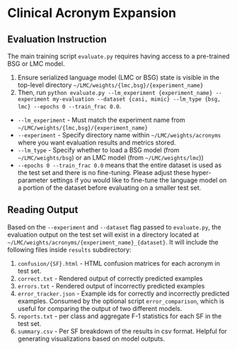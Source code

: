 # Clinical Acronym Expansion

## Evaluation Instruction

The main training script `evaluate.py` requires having access to a pre-trained BSG or LMC model.

1. Ensure serialized language model (LMC or BSG) state is visible in the top-level directory `~/LMC/weights/{lmc,bsg}/{experiment_name}`
2. Then, run `python evaluate.py --lm_experiment {experiment_name} --experiment my-evaluation --dataset {casi, mimic} --lm_type {bsg, lmc} --epochs 0 --train_frac 0.0`.
- `--lm_experiment` - Must match the experiment name from `~/LMC/weights/{lmc,bsg}/{experiment_name}`
- `--experiment` - Specify directory name within `~/LMC/weights/acronyms` where you want evaluation results and metrics stored.
- `--lm_type` - Specify whether to load a BSG model (from `~/LMC/weights/bsg`) or an LMC model (from `~/LMC/weights/lmc`))
- `--epochs 0 --train_frac 0.0` means that the entire dataset is used as the test set and there is no fine-tuning.  Please adjust these hyper-parameter settings if you would like to fine-tune the language model on a portion of the dataset before evaluating on a smaller test set.

## Reading Output

Based on the `--experiment` and `--dataset` flag passed to `evaluate.py`, the evaluation output on the test set will exist in a directory located at `~/LMC/weights/acronyms/{experiment_name}_{dataset}`.  It will include the following files inside `results` subdirectory:

1. `confusion/{SF}.html` - HTML confusion matrices for each acronym in test set.
2. `correct.txt` - Rendered output of correctly predicted examples
2. `errors.txt` - Rendered output of incorrectly predicted examples
3. `error_tracker.json` - Example ids for correctly and incorrectly predicted examples.  Consumed by the optional script `error_comparison`, which is useful for comparing the output of two different models.
4. `reports.txt` - per class and aggregate F-1 statistics for each SF in the test set.
5. `summary.csv` - Per SF breakdown of the results in csv format.  Helpful for generating visualizations based on model outputs.